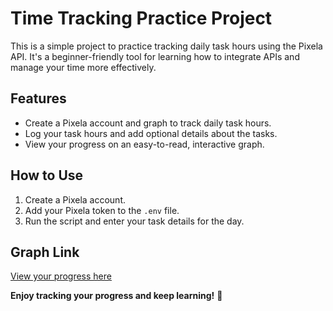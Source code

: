 # Time Tracking Practice Project

This is a simple project to practice tracking daily task hours using the Pixela API. It's a beginner-friendly tool for learning how to integrate APIs and manage your time more effectively.

## Features
- Create a Pixela account and graph to track daily task hours.
- Log your task hours and add optional details about the tasks.
- View your progress on an easy-to-read, interactive graph.

## How to Use
1. Create a Pixela account.
2. Add your Pixela token to the `.env` file.
3. Run the script and enter your task details for the day.

## Graph Link
[View your progress here](https://pixe.la/v1/users/mostafahima/graphs/first-graph.html)

**Enjoy tracking your progress and keep learning!** 🎯

